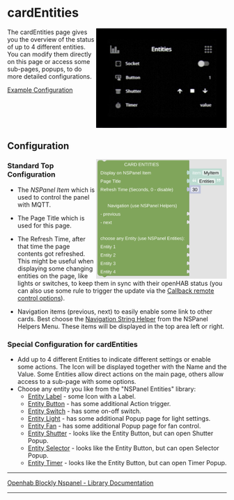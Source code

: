 # cardEntities

[<img src="img/lovelaceUI_cardEntities.jpg" align="right" width="300">](img/lovelaceUI_cardEntities.jpg)

The cardEntities page gives you the overview of the status of up to 4 different entities. You can modify them directly on this page or access some sub-pages, popups, to do more detailed configurations.

[Example Configuration](openhab_scripts_nspanel1_cardEntities.md)

<br clear="right"/>

## Configuration

[<img src="img/blockLibrary_nspanel_cards_cardEntities.png" align="right" width="300">](img/blockLibrary_nspanel_cards_cardEntities.png)

### Standard Top Configuration

- The *NSPanel Item* which is used to control the panel with MQTT.

- The Page Title which is used for this page.

- The Refresh Time, after that time the page contents got refreshed. This might be useful when displaying some changing entities on the page, like lights or switches, to keep them in sync with their openHAB status (you can also use some rule to trigger the update via the [Callback remote control options](blockLibrary_nspanel_callback_callback.md)).

- Navigation items (previous, next) to easily enable some link to other cards. Best choose the [Navigation String Helper](blockLibrary_nspanel_helpers_navString.md) from the NSPanel Helpers Menu. These items will be displayed in the top area left or right.

### Special Configuration for cardEntities

- Add up to 4 different Entities to indicate different settings or enable some actions. The Icon will be displayed together with the Name and the Value. Some Entities allow direct actions on the main page, others allow access to a sub-page with some options.
- Choose any entity you like from the "NSPanel Entities" library:
  - [Entity Label](blockLibrary_nspanel_entities_label.md) - some Icon with a Label.
  - [Entity Button](blockLibrary_nspanel_entities_button.md) - has some additional Action trigger.
  - [Entity Switch](blockLibrary_nspanel_entities_switch.md) - has some on-off switch.
  - [Entity Light](blockLibrary_nspanel_entities_light.md) - has some additional Popup page for light settings.
  - [Entity Fan](blockLibrary_nspanel_entities_fan.md) - has some additional Popup page for fan control.
  - [Entity Shutter](blockLibrary_nspanel_entities_shutter.md) - looks like the Entity Button, but can open Shutter Popup.
  - [Entity Selector](blockLibrary_nspanel_entities_selector.md) - looks like the Entity Button, but can open Selector Popup.
  - [Entity Timer](blockLibrary_nspanel_entities_timer.md) - looks like the Entity Button, but can open Timer Popup.

---

[Openhab Blockly Nspanel - Library Documentation](README.md)

---
